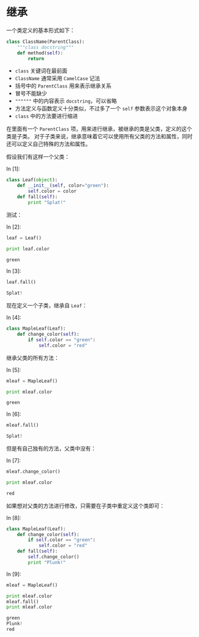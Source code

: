 # 继承

一个类定义的基本形式如下：

```py
class ClassName(ParentClass):
    """class docstring"""
    def method(self):
        return

```

*   `class` 关键词在最前面
*   `ClassName` 通常采用 `CamelCase` 记法
*   括号中的 `ParentClass` 用来表示继承关系
*   冒号不能缺少
*   `""""""` 中的内容表示 `docstring`，可以省略
*   方法定义与函数定义十分类似，不过多了一个 `self` 参数表示这个对象本身
*   `class` 中的方法要进行缩进

在里面有一个 `ParentClass` 项，用来进行继承，被继承的类是父类，定义的这个类是子类。 对于子类来说，继承意味着它可以使用所有父类的方法和属性，同时还可以定义自己特殊的方法和属性。

假设我们有这样一个父类：

In [1]:

```py
class Leaf(object):
    def __init__(self, color="green"):
        self.color = color
    def fall(self):
        print "Splat!"

```

测试：

In [2]:

```py
leaf = Leaf()

print leaf.color

```

```py
green

```

In [3]:

```py
leaf.fall()

```

```py
Splat!

```

现在定义一个子类，继承自 `Leaf`：

In [4]:

```py
class MapleLeaf(Leaf):
    def change_color(self):
        if self.color == "green":
            self.color = "red"

```

继承父类的所有方法：

In [5]:

```py
mleaf = MapleLeaf()

print mleaf.color

```

```py
green

```

In [6]:

```py
mleaf.fall()

```

```py
Splat!

```

但是有自己独有的方法，父类中没有：

In [7]:

```py
mleaf.change_color()

print mleaf.color

```

```py
red

```

如果想对父类的方法进行修改，只需要在子类中重定义这个类即可：

In [8]:

```py
class MapleLeaf(Leaf):
    def change_color(self):
        if self.color == "green":
            self.color = "red"
    def fall(self):
        self.change_color()
        print "Plunk!"

```

In [9]:

```py
mleaf = MapleLeaf()

print mleaf.color
mleaf.fall()
print mleaf.color

```

```py
green
Plunk!
red

```